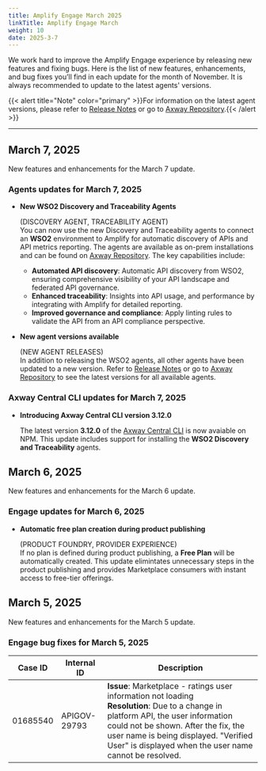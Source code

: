 ```yaml
---
title: Amplify Engage March 2025
linkTitle: Amplify Engage March
weight: 10
date: 2025-3-7
---
```

We work hard to improve the Amplify Engage experience by releasing new features and fixing bugs. Here is the list of new features, enhancements, and bug fixes you’ll find in each update for the month of November. It is always recommended to update to the latest agents' versions.

{{< alert title="Note" color="primary" >}}For information on the latest agent versions, please refer to [Release Notes](/docs/amplify_relnotes) or go to [Axway Repository](https://repository.axway.com/catalog?q=agents).{{< /alert >}}

---

## March 7, 2025

New features and enhancements for the March 7 update.

### Agents updates for March 7, 2025

* **New WSO2 Discovery and Traceability Agents**

  (DISCOVERY AGENT, TRACEABILITY AGENT)</br>
  You can now use the new Discovery and Traceability agents to connect an **WSO2** environment to Amplify for automatic discovery of APIs and API metrics reporting. The agents are available as on-prem installations and can be found on [Axway Repository](https://repository.axway.com/catalog?q=agents). The key capabilities include:

  * **Automated API discovery**: Automatic API discovery from WSO2, ensuring comprehensive visibility of your API landscape and federated API governance.
  * **Enhanced traceability**: Insights into API usage, and performance by integrating with Amplify for detailed reporting.
  * **Improved governance and compliance**: Apply linting rules to validate the API from an API compliance perspective.

* **New agent versions available**

  (NEW AGENT RELEASES)</br>
  In addition to releasing the WSO2 agents, all other agents have been updated to a new version. Refer to [Release Notes](https://docs.axway.com/bundle/amplify-central/page/docs/amplify_relnotes/index.html) or go to [Axway Repository](https://repository.axway.com/catalog?q=agents) to see the latest versions for all available agents.

### Axway Central CLI updates for March 7, 2025

* **Introducing Axway Central CLI version 3.12.0**
  
  The latest version **3.12.0** of the [Axway Central CLI](https://www.npmjs.com/package/@axway/axway-central-cli/v/3.12.0) is now avaiable on NPM. This update includes support for installing the **WSO2 Discovery and Traceability** agents.

## March 6, 2025

New features and enhancements for the March 6 update.

### Engage updates for March 6, 2025

* **Automatic free plan creation during product publishing**

  (PRODUCT FOUNDRY, PROVIDER EXPERIENCE)</br>
  If no plan is defined during product publishing, a **Free Plan** will be automatically created. This update elimintates unnecessary steps in the product publishing and provides Marketplace consumers with instant access to free-tier offerings.
  
## March 5, 2025

New features and enhancements for the March 5 update.

### Engage  bug fixes for March 5, 2025

| Case ID | Internal ID | Description |
|-------------|--------------|---------------------------------------------------|
| 01685540 | APIGOV-29793 | **Issue**: Marketplace - ratings user information not loading <br/>**Resolution**: Due to a change in platform API, the user information could not be shown. After the fix, the user name is being displayed. "Verified User" is displayed when the user name cannot be resolved. |
